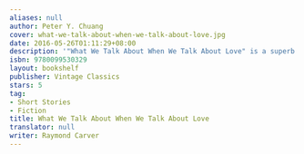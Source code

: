 ```yaml
---
aliases: null
author: Peter Y. Chuang
cover: what-we-talk-about-when-we-talk-about-love.jpg
date: 2016-05-26T01:11:29+08:00
description: '"What We Talk About When We Talk About Love" is a superb collection of short stories by Raymond Carver'
isbn: 9780099530329
layout: bookshelf
publisher: Vintage Classics
stars: 5
tag:
- Short Stories
- Fiction
title: What We Talk About When We Talk About Love
translator: null
writer: Raymond Carver
---
```


